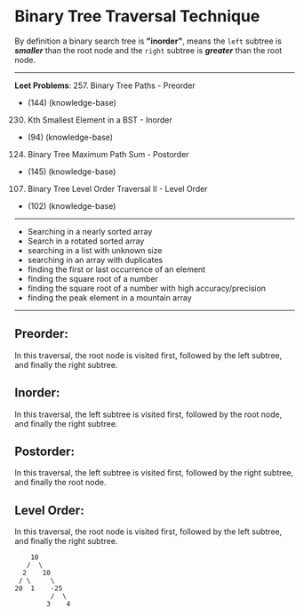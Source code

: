 # Binary Tree Traversal Technique

By definition a binary search tree is **"inorder"**, means the `left` subtree is ***smaller*** than the root node and the `right` subtree is ***greater*** than the root node. 

---

**Leet Problems**: 
257. Binary Tree Paths - Preorder
- (144) (knowledge-base)

230. Kth Smallest Element in a BST - Inorder
- (94) (knowledge-base)

124. Binary Tree Maximum Path Sum - Postorder
- (145) (knowledge-base)

107. Binary Tree Level Order Traversal II - Level Order
- (102) (knowledge-base)

---

- Searching in a nearly sorted array
- Search in a rotated sorted array
- searching in a list with unknown size
- searching in an array with duplicates
- finding the first or last occurrence of an element
- finding the square root of a number
- finding the square root of a number with high accuracy/precision
- finding the peak element in a mountain array

---

## Preorder: 

In this traversal, the root node is visited first, followed by the left subtree, and finally the right subtree.

## Inorder:

In this traversal, the left subtree is visited first, followed by the root node, and finally the right subtree.

## Postorder:

In this traversal, the left subtree is visited first, followed by the right subtree, and finally the root node.

## Level Order:

In this traversal, the root node is visited first, followed by the left subtree, and finally the right subtree.


        10
       /  \
      2    10
     / \     \
    20  1    -25
             /  \
            3    4